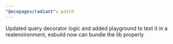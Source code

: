 ```yaml
---
"@ecopages/radiant": patch
---
```


Updated query decorator logic and added playground to test it in a realenvironment, esbuild now can bundle the lib properly
